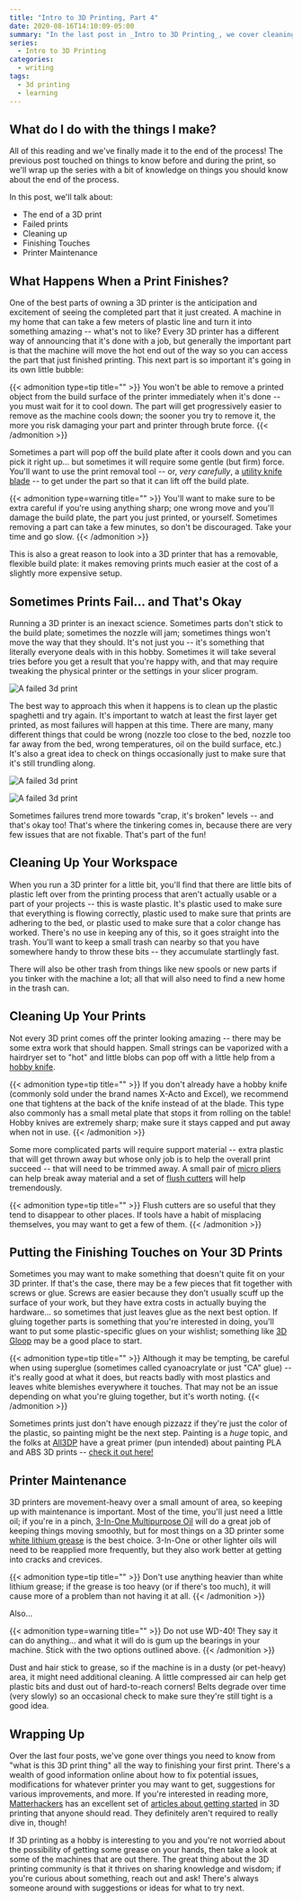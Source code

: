 ```yaml
---
title: "Intro to 3D Printing, Part 4"
date: 2020-08-16T14:10:09-05:00
summary: "In the last post in _Intro to 3D Printing_, we cover cleaning up, maintenance, and processing your prints!"
series:
  - Intro to 3D Printing
categories:
  - writing
tags:
  - 3d printing
  - learning
---
```


## What do I do with the things I make?

All of this reading and we've finally made it to the end of the process! The previous post touched on things to know before and during the print, so we'll wrap up the series with a bit of knowledge on things you should know about the end of the process.

In this post, we'll talk about:

- The end of a 3D print
- Failed prints
- Cleaning up
- Finishing Touches
- Printer Maintenance

## What Happens When a Print Finishes?

One of the best parts of owning a 3D printer is the anticipation and excitement of seeing the completed part that it just created. A machine in my home that can take a few meters of plastic line and turn it into something amazing -- what's not to like? Every 3D printer has a different way of announcing that it's done with a job, but generally the important part is that the machine will move the hot end out of the way so you can access the part that just finished printing. This next part is so important it's going in its own little bubble:

{{< admonition type=tip title="" >}}
You won't be able to remove a printed object from the build surface of the printer immediately when it's done -- you must wait for it to cool down. The part will get progressively easier to remove as the machine cools down; the sooner you try to remove it, the more you risk damaging your part and printer through brute force.
{{< /admonition >}}

Sometimes a part will pop off the build plate after it cools down and you can pick it right up... but sometimes it will require some gentle (but firm) force. You'll want to use the print removal tool -- or, _very carefully_, a [utility knife blade](https://amzn.to/3iMTg5i) -- to get under the part so that it can lift off the build plate.

{{< admonition type=warning title="" >}}
You'll want to make sure to be extra careful if you're using anything sharp; one wrong move and you'll damage the build plate, the part you just printed, or yourself. Sometimes removing a part can take a few minutes, so don't be discouraged. Take your time and go slow.
{{< /admonition >}}

This is also a great reason to look into a 3D printer that has a removable, flexible build plate: it makes removing prints much easier at the cost of a slightly more expensive setup.

## Sometimes Prints Fail... and That's Okay

Running a 3D printer is an inexact science. Sometimes parts don't stick to the build plate; sometimes the nozzle will jam; sometimes things won't move the way that they should. It's not just you -- it's something that literally everyone deals with in this hobby. Sometimes it will take several tries before you get a result that you're happy with, and that may require tweaking the physical printer or the settings in your slicer program.

![A failed 3d print](images/intro_to_3d_printing/printfail1.jpeg "Most of the time, print failures don't get very far! Image thanks to @tgibriday") 

The best way to approach this when it happens is to clean up the plastic spaghetti and try again. It's important to watch at least the first layer get printed, as most failures will happen at this time. There are many, many different things that could be wrong (nozzle too close to the bed, nozzle too far away from the bed, wrong temperatures, oil on the build surface, etc.) It's also a great idea to check on things occasionally just to make sure that it's still trundling along.

![A failed 3d print](images/intro_to_3d_printing/printfail2.jpeg "Sometimes they're a bit more effort to clean up -- this one wasn't caught for several hours. Image thanks to @uncommonparts")

![A failed 3d print](images/intro_to_3d_printing/printfail3.jpg "This particular print failed sometime during the night!")

Sometimes failures trend more towards "crap, it's broken" levels -- and that's okay too! That's where the tinkering comes in, because there are very few issues that are not fixable. That's part of the fun!

## Cleaning Up Your Workspace

When you run a 3D printer for a little bit, you'll find that there are little bits of plastic left over from the printing process that aren't actually usable or a part of your projects -- this is waste plastic. It's plastic used to make sure that everything is flowing correctly, plastic used to make sure that prints are adhering to the bed, or plastic used to make sure that a color change has worked. There's no use in keeping any of this, so it goes straight into the trash. You'll want to keep a small trash can nearby so that you have somewhere handy to throw these bits -- they accumulate startlingly fast.

There will also be other trash from things like new spools or new parts if you tinker with the machine a lot; all that will also need to find a new home in the trash can.

## Cleaning Up Your Prints

Not every 3D print comes off the printer looking amazing -- there may be some extra work that should happen. Small strings can be vaporized with a hairdryer set to "hot" and little blobs can pop off with a little help from a [hobby knife](https://amzn.to/3h50YHz).

{{< admonition type=tip title="" >}}
If you don't already have a hobby knife (commonly sold under the brand names X-Acto and Excel), we recommend one that tightens at the back of the knife instead of at the blade. This type also commonly has a small metal plate that stops it from rolling on the table! Hobby knives are extremely sharp; make sure it stays capped and put away when not in use.
{{< /admonition >}}

Some more complicated parts will require support material -- extra plastic that will get thrown away but whose only job is to help the overall print succeed -- that will need to be trimmed away. A small pair of [micro pliers](https://amzn.to/3kTr4PY) can help break away material and a set of [flush cutters](https://amzn.to/313O9b8) will help tremendously.

{{< admonition type=tip title="" >}}
Flush cutters are so useful that they tend to disappear to other places. If tools have a habit of misplacing themselves, you may want to get a few of them.
{{< /admonition >}}

## Putting the Finishing Touches on Your 3D Prints

Sometimes you may want to make something that doesn't quite fit on your 3D printer. If that's the case, there may be a few pieces that fit together with screws or glue. Screws are easier because they don't usually scuff up the surface of your work, but they have extra costs in actually buying the hardware... so sometimes that just leaves glue as the next best option. If gluing together parts is something that you're interested in doing, you'll want to put some plastic-specific glues on your wishlist; something like [3D Gloop](https://www.3dgloop.com/) may be a good place to start.

{{< admonition type=tip title="" >}}
Although it may be tempting, be careful when using superglue (sometimes called cyanoacrylate or just "CA" glue) -- it's really good at what it does, but reacts badly with most plastics and leaves white blemishes everywhere it touches. That may not be an issue depending on what you're gluing together, but it's worth noting.
{{< /admonition >}}

Sometimes prints just don't have enough pizzazz if they're just the color of the plastic, so painting might be the next step. Painting is a _huge_ topic, and the folks at [All3DP](https://all3dp.com/) have a great primer (pun intended) about painting PLA and ABS 3D prints -- [check it out here!](https://all3dp.com/2/beginner-s-guide-to-painting-3d-prints-pla-abs/)

## Printer Maintenance

3D printers are movement-heavy over a small amount of area, so keeping up with maintenance is important. Most of the time, you'll just need a little oil; if you're in a pinch, [3-In-One Multipurpose Oil](https://amzn.to/3kMF3HD) will do a great job of keeping things moving smoothly, but for most things on a 3D printer some [white lithium grease](https://amzn.to/3aH5auZ) is the best choice. 3-In-One or other lighter oils will need to be reapplied more frequently, but they also work better at getting into cracks and crevices.

{{< admonition type=tip title="" >}}
Don't use anything heavier than white lithium grease; if the grease is too heavy (or if there's too much), it will cause more of a problem than not having it at all.
{{< /admonition >}}

Also...

{{< admonition type=warning title="" >}}
Do not use WD-40! They say it can do anything... and what it will do is gum up the bearings in your machine. Stick with the two options outlined above.
{{< /admonition >}}

Dust and hair stick to grease, so if the machine is in a dusty (or pet-heavy) area, it might need additional cleaning. A little compressed air can help get plastic bits and dust out of hard-to-reach corners! Belts degrade over time (very slowly) so an occasional check to make sure they're still tight is a good idea.

## Wrapping Up

Over the last four posts, we've gone over things you need to know from "what is this 3D print thing" all the way to finishing your first print. There's a wealth of good information online about how to fix potential issues, modifications for whatever printer you may want to get, suggestions for various improvements, and more. If you're interested in reading more, [Matterhackers](https://www.matterhackers.com) has an excellent set of [articles about getting started](https://www.matterhackers.com/topic/getting-started) in 3D printing that anyone should read. They definitely aren't required to really dive in, though!

If 3D printing as a hobby is interesting to you and you're not worried about the possibility of getting some grease on your hands, then take a look at some of the machines that are out there. The great thing about the 3D printing community is that it thrives on sharing knowledge and wisdom; if you're curious about something, reach out and ask! There's always someone around with suggestions or ideas for what to try next.
